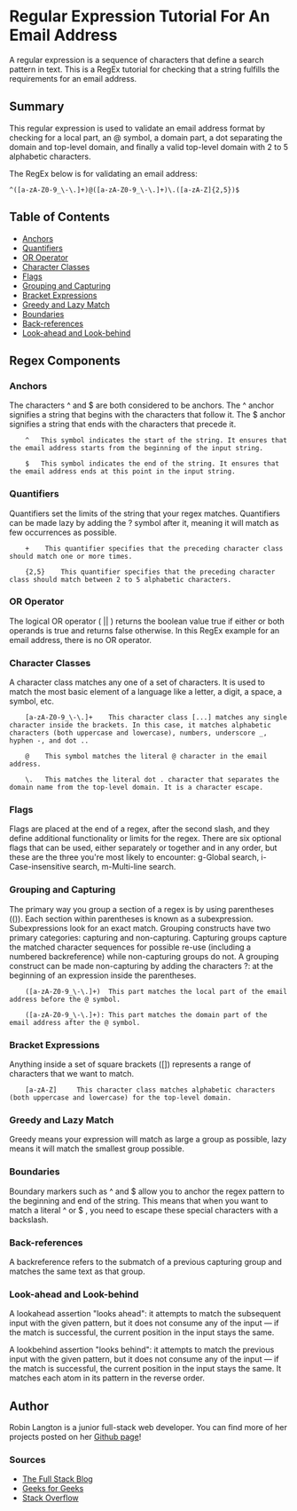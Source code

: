 # Regular Expression Tutorial For An Email Address

A regular expression is a sequence of characters that define a search pattern in text. This is a RegEx tutorial for checking that a string fulfills the requirements for an email address.  

## Summary

This regular expression is used to validate an email address format by checking for a local part, an @ symbol, a domain part, a dot separating the domain and top-level domain, and finally a valid top-level domain with 2 to 5 alphabetic characters.

The RegEx below is for validating an email address:

````
^([a-zA-Z0-9_\-\.]+)@([a-zA-Z0-9_\-\.]+)\.([a-zA-Z]{2,5})$
````

## Table of Contents

- [Anchors](#anchors)
- [Quantifiers](#quantifiers)
- [OR Operator](#or-operator)
- [Character Classes](#character-classes)
- [Flags](#flags)
- [Grouping and Capturing](#grouping-and-capturing)
- [Bracket Expressions](#bracket-expressions)
- [Greedy and Lazy Match](#greedy-and-lazy-match)
- [Boundaries](#boundaries)
- [Back-references](#back-references)
- [Look-ahead and Look-behind](#look-ahead-and-look-behind)

## Regex Components

### Anchors

The characters ^ and $ are both considered to be anchors. The ^ anchor signifies a string that begins with the characters that follow it. The $ anchor signifies a string that ends with the characters that precede it. 

        ^   This symbol indicates the start of the string. It ensures that the email address starts from the beginning of the input string.

        $   This symbol indicates the end of the string. It ensures that the email address ends at this point in the input string.

### Quantifiers

Quantifiers set the limits of the string that your regex matches. Quantifiers can be made lazy by adding the ? symbol after it, meaning it will match as few occurrences as possible.

        +    This quantifier specifies that the preceding character class should match one or more times.

        {2,5}    This quantifier specifies that the preceding character class should match between 2 to 5 alphabetic characters.

### OR Operator

The logical OR operator ( || ) returns the boolean value true if either or both operands is true and returns false otherwise. In this RegEx example for an email address, there is no OR operator. 

### Character Classes

A character class matches any one of a set of characters. It is used to match the most basic element of a language like a letter, a digit, a space, a symbol, etc. 

        [a-zA-Z0-9_\-\.]+    This character class [...] matches any single character inside the brackets. In this case, it matches alphabetic characters (both uppercase and lowercase), numbers, underscore _, hyphen -, and dot ..

        @    This symbol matches the literal @ character in the email address.

        \.   This matches the literal dot . character that separates the domain name from the top-level domain. It is a character escape.

### Flags

Flags are placed at the end of a regex, after the second slash, and they define additional functionality or limits for the regex. There are six optional flags that can be used, either separately or together and in any order, but these are the three you're most likely to encounter: g-Global search, i-Case-insensitive search, m-Multi-line search.

### Grouping and Capturing

The primary way you group a section of a regex is by using parentheses (()). Each section within parentheses is known as a subexpression. Subexpressions look for an exact match. Grouping constructs have two primary categories: capturing and non-capturing. Capturing groups capture the matched character sequences for possible re-use (including a numbered backreference) while non-capturing groups do not. A grouping construct can be made non-capturing by adding the characters ?: at the beginning of an expression inside the parentheses.

        ([a-zA-Z0-9_\-\.]+)  This part matches the local part of the email address before the @ symbol. 

        ([a-zA-Z0-9_\-\.]+): This part matches the domain part of the email address after the @ symbol.

### Bracket Expressions

Anything inside a set of square brackets ([]) represents a range of characters that we want to match. 

        [a-zA-Z]     This character class matches alphabetic characters (both uppercase and lowercase) for the top-level domain.

### Greedy and Lazy Match

Greedy means your expression will match as large a group as possible, lazy means it will match the smallest group possible.

### Boundaries

Boundary markers such as ^ and $ allow you to anchor the regex pattern to the beginning and end of the string. This means that when you want to match a literal ^ or $ , you need to escape these special characters with a backslash.

### Back-references

A backreference refers to the submatch of a previous capturing group and matches the same text as that group.

### Look-ahead and Look-behind

A lookahead assertion "looks ahead": it attempts to match the subsequent input with the given pattern, but it does not consume any of the input — if the match is successful, the current position in the input stays the same. 

A lookbehind assertion "looks behind": it attempts to match the previous input with the given pattern, but it does not consume any of the input — if the match is successful, the current position in the input stays the same. It matches each atom in its pattern in the reverse order.

## Author

Robin Langton is a junior full-stack web developer. You can find more of her projects posted on her [Github page](https://github.com/rrlangton)!

### Sources

- [The Full Stack Blog](https://coding-boot-camp.github.io/full-stack/computer-science/regex-tutorial)
- [Geeks for Geeks](https://www.geeksforgeeks.org/write-regular-expressions/)
- [Stack Overflow](https://stackoverflow.com/questions/42557392/what-is-the-difference-between-an-anchored-regex-and-an-un-anchored-regex)
